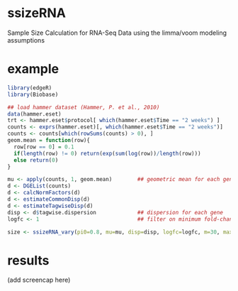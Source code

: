 # ssizeRNA
Sample Size Calculation for RNA-Seq Data using the limma/voom modeling assumptions

# example
```R
library(edgeR)
library(Biobase)

## load hammer dataset (Hammer, P. et al., 2010)
data(hammer.eset)
trt <- hammer.eset$protocol[ which(hammer.eset$Time == "2 weeks") ] 
counts <- exprs(hammer.eset)[, which(hammer.eset$Time == "2 weeks")]
counts <- counts[which(rowSums(counts) > 0), ]
geom.mean = function(row){
  row[row == 0] = 0.1
  if(length(row) != 0) return(exp(sum(log(row))/length(row)))
  else return(0)
}

mu <- apply(counts, 1, geom.mean)        ## geometric mean for each gene
d <- DGEList(counts)
d <- calcNormFactors(d)
d <- estimateCommonDisp(d)
d <- estimateTagwiseDisp(d)
disp <- d$tagwise.dispersion             ## dispersion for each gene
logfc <- 1                               ## filter on minimum fold-change of 2x

size <- ssizeRNA_vary(pi0=0.8, mu=mu, disp=disp, logfc=logfc, m=30, maxN=15, replace=F)
```

# results
(add screencap here)
